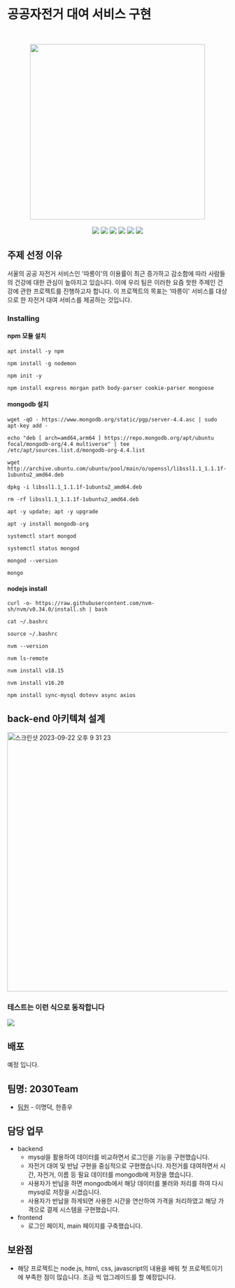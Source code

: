 # 공공자전거 대여 서비스 구현

<br>

<p align="center">
<img width="400px" src="https://github.com/LeeMyungdeok/bike-rental-project/assets/115915362/8a87e8d2-42c2-4415-9613-8fcdd53744d2">
<br><br>
<img src= "https://img.shields.io/badge/Javascript-F7DF1E?style=flat-square&logo=JavaScript&logoColor=white" />
<img src= "https://img.shields.io/badge/nodedotjs-339933?style=flat-square&logo=nodedotjs&logoColor=white" />
<img src= "https://img.shields.io/badge/mysql-4479A1?style=flat-square&logo=mysql&logoColor=white" />
<img src= "https://img.shields.io/badge/mongodb-47A248?style=flat-square&logo=mongodb&logoColor=white" />
<img src= "https://img.shields.io/badge/CSS3-1572B6?style=flat-square&logo=CSS3&logoColor=white" />
<img src= "https://img.shields.io/badge/inux-FCC624?style=flat-square&logo=linux&logoColor=white" />

<br>
</p>

## 주제 선정 이유

서울의 공공 자전거 서비스인 '따릉이'의 이용률이 최근 증가하고 감소함에 따라 사람들의 건강에 대한 관심이 높아지고 있습니다. 이에 우리 팀은 이러한 요즘 핫한 주제인 건강에 관한 프로젝트를 진행하고자 합니다. 이 프로젝트의 목표는 '따릉이' 서비스를 대상으로 한 자전거 대여 서비스를 제공하는 것입니다.

### Installing

#### npm 모듈 설치 

```
apt install -y npm
```
```
npm install -g nodemon
```
```
npm init -y
```
```
npm install express morgan path body-parser cookie-parser mongoose
```
#### mongodb 설치

```
wget -qO - https://www.mongodb.org/static/pgp/server-4.4.asc | sudo apt-key add -
```
```
echo "deb [ arch=amd64,arm64 ] https://repo.mongodb.org/apt/ubuntu focal/mongodb-org/4.4 multiverse" | tee /etc/apt/sources.list.d/mongodb-org-4.4.list
```
```
wget http://archive.ubuntu.com/ubuntu/pool/main/o/openssl/libssl1.1_1.1.1f-1ubuntu2_amd64.deb
```
```
dpkg -i libssl1.1_1.1.1f-1ubuntu2_amd64.deb
```
```
rm -rf libssl1.1_1.1.1f-1ubuntu2_amd64.deb
```
```
apt -y update; apt -y upgrade
```
```
apt -y install mongodb-org
```
```
systemctl start mongod
```
```
systemctl status mongod
```
```
mongod --version
```
```
mongo
```
#### nodejs install

```
curl -o- https://raw.githubusercontent.com/nvm-sh/nvm/v0.34.0/install.sh | bash
```
```
cat ~/.bashrc
```
```
source ~/.bashrc
```
```
nvm --version
```
```
nvm ls-remote
```
```
nvm install v18.15
```
```
nvm install v16.20
```
```
npm install sync-mysql dotevv async axios
```

## back-end 아키텍쳐 설계

<img width="592" alt="스크린샷 2023-09-22 오후 9 31 23" src="https://github.com/LeeMyungdeok/bike-rental-project/assets/115915362/4ac3590d-024c-4318-8427-0a00966efda1">

### 테스트는 이런 식으로 동작합니다
<img src = "https://github.com/LeeMyungdeok/bike-rental-project/assets/115915362/d9b8fd6f-920d-4086-81b4-28481e60e383">  







## 배포

예정 입니다.

## 팀명: 2030Team

* [팀원](링크) - 이명덕, 한종우

## 담당 업무

- backend
  - mysql을 활용하여 데이터를 비교하면서 로그인을 기능을 구현했습니다.
  - 자전거 대여 및 반납 구현을 중심적으로 구현했습니다. 자전거를 대여하면서 시간, 자전거, 이름 등 필요 데이터를 mongodb에 저장을 했습니다.
  - 사용자가 반납을 하면 mongodb에서 해당 데이터를 불러와 처리를 하여 다시 mysql로 저장을 시켰습니다.
  - 사용자가 반납을 하게되면 사용한 시간을 연산하여 가격을 처리하였고 해당 가격으로 결제 시스템을 구현했습니다.
- frontend
  - 로그인 페이지, main 페이지를 구축했습니다.
 
## 보완점

* 해당 프로젝트는 node.js, html, css, javascript의 내용을 배워 첫 프로젝트이기에 부족한 점이 많습니다. 조금 씩 업그레이드를 할 예정입니다.
